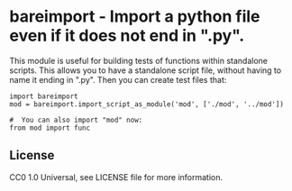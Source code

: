# bareimport - Import a python file even if it does not end in ".py".

This module is useful for building tests of functions within standalone scripts.
This allows you to have a standalone script file, without having to name it ending in
".py".  Then you can create test files that:

    import bareimport
    mod = bareimport.import_script_as_module('mod', ['./mod', '../mod'])
    
    #  You can also import "mod" now:
    from mod import func

## License

CC0 1.0 Universal, see LICENSE file for more information.

<!-- vim: ts=4 sw=4 ai et tw=85
-->
